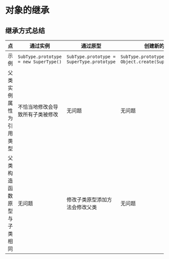 # 对象的继承

## 继承方式总结

| 点                         | 通过实例                              | 通过原型                                  | 创建新的原型对象                                         | 借用构造函数                                |
| -------------------------- | ------------------------------------- | ----------------------------------------- | -------------------------------------------------------- | ------------------------------------------- |
| 示例                       | `SubType.prototype = new SuperType()` | `SubType.prototype = SuperType.prototype` | `SubType.prototype = Object.create(SuperType.prototype)` | `function SubType(){SuperType.call(this);}` |
| 父类实例属性为引用类型     | 不恰当地修改会导致所有子类被修改      | 无问题                                    | 无问题                                                   | -                                           |
| 父类构造函数原型与子类相同 | 无问题                                | 修改子类原型添加方法会修改父类            | 无问题                                                   | -                                           |

